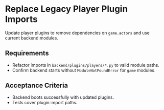 # Replace Legacy Player Plugin Imports
Update player plugins to remove dependencies on `game.actors` and use current backend modules.

## Requirements
- Refactor imports in `backend/plugins/players/*.py` to valid module paths.
- Confirm backend starts without `ModuleNotFoundError` for `game` modules.

## Acceptance Criteria
- Backend boots successfully with updated plugins.
- Tests cover plugin import paths.
